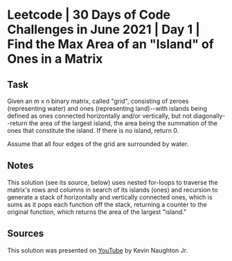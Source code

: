 # Leetcode | 30 Days of Code Challenges in June 2021 | Day 1 | Find the Max Area of an "Island" of Ones in a Matrix

## Task

Given an m x n binary matrix, called "grid", consisting of zeroes (representing water) and ones (representing land)--with islands being defined as ones connected horizontally and/or vertically, but not diagonally--return the area of the largest island, the area being the summation of the ones that constitute the island. If there is no island, return 0.

Assume that all four edges of the grid are surrounded by water.

## Notes

This solution (see its source, below) uses nested for-loops to traverse the matrix's rows and columns in search of its islands (ones) and recursion to generate a stack of horizontally and vertically connected ones, which is sums as it pops each function off the stack, returning a counter to the original function, which returns the area of the largest "island."

## Sources

This solution was presented on [YouTube](https://www.youtube.com/watch?v=W8VuDt0eb5c) by Kevin Naughton Jr.
